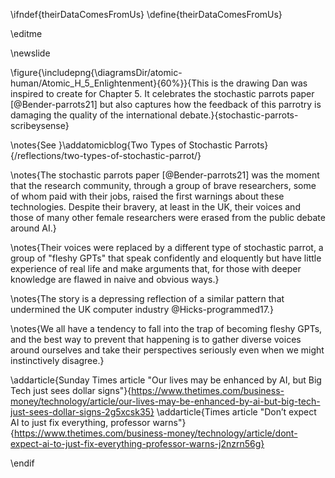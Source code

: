 \ifndef{theirDataComesFromUs}
\define{theirDataComesFromUs}

\editme

\newslide

\figure{\includepng{\diagramsDir/atomic-human/Atomic_H_5_Enlightenment}{60%}}{This is the drawing Dan was inspired to create for Chapter 5. It celebrates the stochastic parrots paper [@Bender-parrots21] but also captures how the feedback of this parrotry is damaging the quality of the international debate.}{stochastic-parrots-scribeysense}

\notes{See }\addatomicblog{Two Types of Stochastic Parrots}{/reflections/two-types-of-stochastic-parrot/}

\notes{The stochastic parrots paper [@Bender-parrots21] was the moment that the research community, through a group of brave researchers, some of whom paid with their jobs, raised the first warnings about these technologies. Despite their bravery, at least in the UK, their voices and those of many other female researchers were erased from the public debate around AI.}

\notes{Their voices were replaced by a different type of stochastic parrot, a group of "fleshy GPTs" that speak confidently and eloquently but have little experience of real life and make arguments that, for those with deeper knowledge are flawed in naive and obvious ways.}

\notes{The story is a depressing reflection of a similar pattern that undermined the UK computer industry @Hicks-programmed17.}

\notes{We all have a tendency to fall into the trap of becoming fleshy GPTs, and the best way to prevent that happening is to gather diverse voices around ourselves and take their perspectives seriously even when we might instinctively disagree.}

\addarticle{Sunday Times article "Our lives may be enhanced by AI, but Big Tech just sees dollar signs"}{https://www.thetimes.com/business-money/technology/article/our-lives-may-be-enhanced-by-ai-but-big-tech-just-sees-dollar-signs-2g5xcsk35}
\addarticle{Times article "Don’t expect AI to just fix everything, professor warns"}{https://www.thetimes.com/business-money/technology/article/dont-expect-ai-to-just-fix-everything-professor-warns-j2nzrn56g}

\endif



